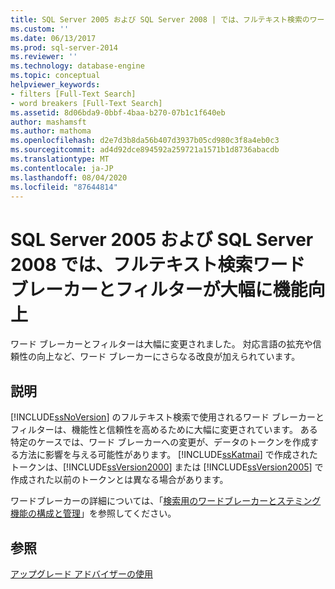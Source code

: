 ```yaml
---
title: SQL Server 2005 および SQL Server 2008 | では、フルテキスト検索のワードブレーカーとフィルターが大幅に改善されました。Microsoft Docs
ms.custom: ''
ms.date: 06/13/2017
ms.prod: sql-server-2014
ms.reviewer: ''
ms.technology: database-engine
ms.topic: conceptual
helpviewer_keywords:
- filters [Full-Text Search]
- word breakers [Full-Text Search]
ms.assetid: 8d06bda9-0bbf-4baa-b270-07b1c1f640eb
author: mashamsft
ms.author: mathoma
ms.openlocfilehash: d2e7d3b8da56b407d3937b05cd980c3f8a4eb0c3
ms.sourcegitcommit: ad4d92dce894592a259721a1571b1d8736abacdb
ms.translationtype: MT
ms.contentlocale: ja-JP
ms.lasthandoff: 08/04/2020
ms.locfileid: "87644814"
---
```

# <a name="full-text-search-word-breakers-and-filters-significantly-improved-in-sql-server-2005-and-sql-server-2008"></a>SQL Server 2005 および SQL Server 2008 では、フルテキスト検索ワード ブレーカーとフィルターが大幅に機能向上
  ワード ブレーカーとフィルターは大幅に変更されました。 対応言語の拡充や信頼性の向上など、ワード ブレーカーにさらなる改良が加えられています。  
  
## <a name="description"></a>説明  
 [!INCLUDE[ssNoVersion](../../includes/ssnoversion-md.md)] のフルテキスト検索で使用されるワード ブレーカーとフィルターは、機能性と信頼性を高めるために大幅に変更されています。 ある特定のケースでは、ワード ブレーカーへの変更が、データのトークンを作成する方法に影響を与える可能性があります。 [!INCLUDE[ssKatmai](../../includes/sskatmai-md.md)] で作成されたトークンは、[!INCLUDE[ssVersion2000](../../includes/ssversion2000-md.md)] または [!INCLUDE[ssVersion2005](../../includes/ssversion2005-md.md)] で作成された以前のトークンとは異なる場合があります。  
  
 ワードブレーカーの詳細については、「[検索用のワードブレーカーとステミング機能の構成と管理](../../relational-databases/search/configure-and-manage-word-breakers-and-stemmers-for-search.md)」を参照してください。  
  
## <a name="see-also"></a>参照  
 [アップグレード アドバイザーの使用](../../../2014/sql-server/install/working-with-upgrade-advisor.md)  
  
  

